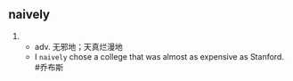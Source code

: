 ## naively
1. - adv. 无邪地；天真烂漫地
    * I `naively` chose a college that was almost as expensive as Stanford.  #乔布斯 